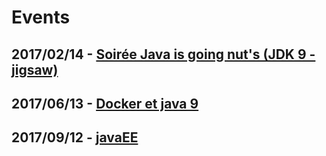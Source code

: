 # Events


## 2017/02/14 - [Soirée Java is going nut's (JDK 9 - jigsaw)](/events/2017/20170214-jigsaw.html)


## 2017/06/13 - [Docker et java 9](/events/2017/20170613-docker.html)


## 2017/09/12 - [javaEE](/events/2017/201700912-javaEE.html)

